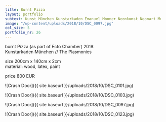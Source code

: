 ```yaml
---
title: Burnt Pizza
layout: portfolio
subtext: Kunst München Kunstarkaden Emanuel Mooner Neonkunst Neonart Munich Pizza
image: "/wp-content/uploads/2018/10/DSC_0097.jpg"
col_size: 5
portfolio_nr: 26
---
```


burnt Pizza (as part of Ecto Chamber)
2018  
Kunstarkaden München // The Plasmonics

size 200cm x 140cm x 2cm  
material: wood, latex, paint

price 800 EUR

![Crash Door]({{ site.baseurl }}/uploads/2018/10/DSC_0101.jpg)

![Crash Door]({{ site.baseurl }}/uploads/2018/10/DSC_0103.jpg)

![Crash Door]({{ site.baseurl }}/uploads/2018/10/DSC_0097.jpg)

![Crash Door]({{ site.baseurl }}/uploads/2018/10/DSC_0123.jpg)